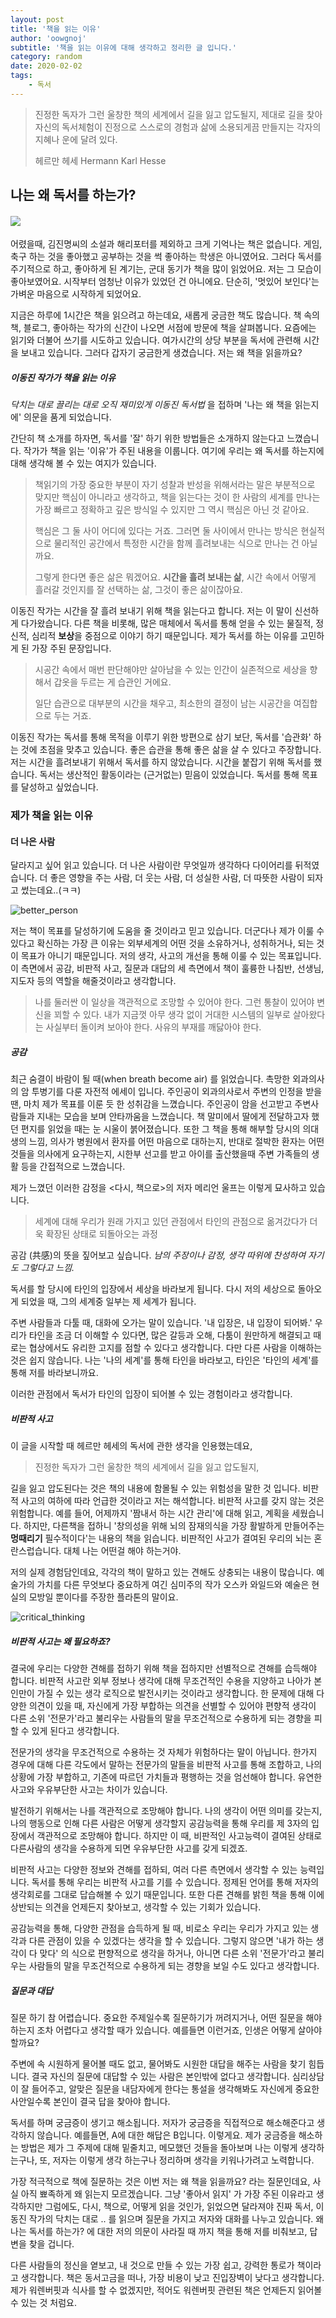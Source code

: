 ```yaml
---
layout: post
title: '책을 읽는 이유'
author: 'oowgnoj'
subtitle: '책을 읽는 이유에 대해 생각하고 정리한 글 입니다.'
category: random
date: 2020-02-02
tags:
    - 독서
---
```


> 진정한 독자가 그런 울창한 책의 세계에서 길을 잃고 압도될지, 제대로 길을 찾아 자신의 독서체험이 진정으로 스스로의 경험과 삶에 소용되게끔 만들지는 각자의 지혜나 운에 달려 있다.
>
> 헤르만 헤세 Hermann Karl Hesse

## 나는 왜 독서를 하는가?

#### ![](./../images/in-post/reason-to-read.jpeg)

어렸을때, 김진명씨의 소설과 해리포터를 제외하고 크게 기억나는 책은 없습니다. 게임, 축구 하는 것을 좋아했고 공부하는 것을 썩 좋아하는 학생은 아니였어요. 그러다 독서를 주기적으로 하고, 좋아하게 된 계기는, 군대 동기가 책을 많이 읽었어요. 저는 그 모습이 좋아보였어요. 시작부터 엄청난 이유가 있었던 건 아니에요. 단순히, '멋있어 보인다'는 가벼운 마음으로 시작하게 되었어요.

지금은 하루에 1시간은 책을 읽으려고 하는데요, 새롭게 궁금한 책도 많습니다. 책 속의 책, 블로그, 좋아하는 작가의 신간이 나오면 서점에 방문에 책을 살펴봅니다. 요즘에는 읽기와 더불어 쓰기를 시도하고 있습니다. 여가시간의 상당 부분을 독서에 관련해 시간을 보내고 있습니다. 그러다 갑자기 궁금한게 생겼습니다. 저는 왜 책을 읽을까요?

##### 이동진 작가가 책을 읽는 이유

_닥치는 대로 끌리는 대로 오직 재미있게 이동진 독서법_ 을 접하며 '나는 왜 책을 읽는지에' 의문을 품게 되었습니다.

간단히 책 소개를 하자면, 독서를 '잘' 하기 위한 방법들은 소개하지 않는다고 느꼈습니다. 작가가 책을 읽는 '이유'가 주된 내용을 이룹니다. 여기에 우리는 왜 독서를 하는지에 대해 생각해 볼 수 있는 여지가 있습니다.

> 책읽기의 가장 중요한 부분이 자기 성찰과 반성을 위해서라는 말은 부분적으로 맞지만 핵심이 아니라고 생각하고, 책을 읽는다는 것이 한 사람의 세계를 만나는 가장 빠르고 정확하고 깊은 방식일 수 있지만 그 역시 핵심은 아닌 것 같아요.
>
> 핵심은 그 둘 사이 어디에 있다는 거죠. 그러면 둘 사이에서 만나는 방식은 현실적으로 물리적인 공간에서 특정한 시간을 함께 흘려보내는 식으로 만나는 건 아닐까요.
>
> 그렇게 한다면 좋은 삶은 뭐겠어요. **시간을 흘려 보내는 삶**, 시간 속에서 어떻게 흘러갈 것인지를 잘 선택하는 삶, 그것이 좋은 삶이잖아요.

이동진 작가는 시간을 잘 흘려 보내기 위해 책을 읽는다고 합니다. 저는 이 말이 신선하게 다가왔습니다. 다른 책을 비롯해, 많은 매체에서 독서를 통해 얻을 수 있는 물질적, 정신적, 심리적 **보상**을 중점으로 이야기 하기 때문입니다. 제가 독서를 하는 이유를 고민하게 된 가장 주된 문장입니다.

> 시공간 속에서 매번 판단해야만 살아남을 수 있는 인간이 실존적으로 세상을 향해서 갑옷을 두르는 게 습관인 거에요.
>
> 일단 습관으로 대부분의 시간을 채우고, 최소한의 결정이 남는 시공간을 여집합으로 두는 거죠.

이동진 작가는 독서를 통해 목적을 이루기 위한 방편으로 삼기 보단, 독서를 '습관화' 하는 것에 초점을 맞추고 있습니다. 좋은 습관을 통해 좋은 삶을 살 수 있다고 주장합니다.저는 시간을 흘려보내기 위해서 독서를 하지 않았습니다. 시간을 붙잡기 위해 독서를 했습니다. 독서는 생산적인 활동이라는 (근거없는) 믿음이 있었습니다. 독서를 통해 목표를 달성하고 싶었습니다.

### 제가 책을 읽는 이유

#### 더 나은 사람

달라지고 싶어 읽고 있습니다. 더 나은 사람이란 무엇일까 생각하다 다이어리를 뒤적였습니다. 더 좋은 영향을 주는 사람, 더 웃는 사람, 더 성실한 사람, 더 따뜻한 사람이 되자고 썼는데요..(ㅋㅋ)

![better_person](./../images/better_person.jpeg)

저는 책이 목표를 달성하기에 도움을 줄 것이라고 믿고 있습니다. 더군다나 제가 이룰 수 있다고 확신하는 가장 큰 이유는 외부세계의 어떤 것을 소유하거나, 성취하거나, 되는 것이 목표가 아니기 때문입니다. 저의 생각, 사고의 개선을 통해 이룰 수 있는 목표입니다. 이 측면에서 공감, 비판적 사고, 질문과 대답의 세 측면에서 책이 훌륭한 나침반, 선생님, 지도자 등의 역할을 해줄것이라고 생각합니다.

> 나를 둘러싼 이 일상을 객관적으로 조망할 수 있어야 한다. 그런 통찰이 있어야 변신을 꾀할 수 있다. 내가 지금껏 아무 생각 없이 거대한 시스템의 일부로 살아왔다는 사실부터 돌이켜 보아야 한다. 사유의 부재를 깨닳아야 한다.

##### 공감

최근 숨결이 바람이 될 때(when breath become air) 를 읽었습니다. 촉망한 외과의사의 암 투병기를 다룬 자전적 에세이 입니다. 주인공이 외과의사로서 주변의 인정을 받을 땐, 마치 제가 목표를 이룬 듯 한 성취감을 느꼈습니다. 주인공이 암을 선고받고 주변사람들과 지내는 모습을 보며 안타까움을 느꼈습니다. 책 말미에서 딸에게 전달하고자 했던 편지를 읽었을 때는 눈 시울이 붉어졌습니다. 또한 그 책을 통해 해부할 당시의 의대생의 느낌, 의사가 병원에서 환자를 어떤 마음으로 대하는지, 반대로 절박한 환자는 어떤 것들을 의사에게 요구하는지, 시한부 선고를 받고 아이를 출산했을때 주변 가족들의 생활 등을 간접적으로 느꼈습니다.

제가 느꼈던 이러한 감정을 <다시, 책으로>의 저자 메리언 울프는 이렇게 묘사하고 있습니다.

> 세계에 대해 우리가 원래 가지고 있던 관점에서 타인의 관점으로 옮겨갔다가 더욱 확장된 상태로 되돌아오는 과정

공감 (共感)의 뜻을 짚어보고 싶습니다. _남의 주장이나 감정, 생각 따위에 찬성하여 자기도 그렇다고 느낌._

독서를 할 당시에 타인의 입장에서 세상을 바라보게 됩니다. 다시 저의 세상으로 돌아오게 되었을 때, 그의 세계중 일부는 제 세계가 됩니다.

주변 사람들과 다툴 때, 대화에 오가는 말이 있습니다. '내 입장은, 내 입장이 되어봐.' 우리가 타인을 조금 더 이해할 수 있다면, 많은 갈등과 오해, 다툼이 원만하게 해결되고 때로는 협상에서도 유리한 고지를 점할 수 있다고 생각합니다. 다만 다른 사람을 이해하는 것은 쉽지 않습니다. 나는 '나의 세계'를 통해 타인을 바라보고, 타인은 '타인의 세계'를 통해 저를 바라보니까요.

이러한 관점에서 독서가 타인의 입장이 되어볼 수 있는 경험이라고 생각합니다.

##### 비판적 사고

이 글을 시작할 때 헤르만 헤세의 독서에 관한 생각을 인용했는데요,

> 진정한 독자가 그런 울창한 책의 세계에서 길을 잃고 압도될지,

길을 잃고 압도된다는 것은 책의 내용에 함몰될 수 있는 위험성을 말한 것 입니다. 비판적 사고의 여하에 따라 언급한 것이라고 저는 해석합니다. 비판적 사고를 갖지 않는 것은 위험합니다. 예를 들어, 어제까지 '짬내서 하는 시간 관리'에 대해 읽고, 계획을 세웠습니다. 하지만, 다른책을 접하니 '창의성을 위해 뇌의 잠재의식을 가장 활발하게 만들어주는 **멍때리기** 필수적이다'는 내용의 책을 읽습니다. 비판적인 사고가 결여된 우리의 뇌는 혼란스럽습니다. 대체 나는 어떤걸 해야 하는거야.

저의 실제 경험담인데요, 각각의 책이 말하고 있는 견해도 상충되는 내용이 많습니다. 예술가의 가치를 다른 무엇보다 중요하게 여긴 심미주의 작가 오스카 와일드와 예술은 현실의 모방일 뿐이다를 주장한 플라톤의 말이요.

![critical_thinking](./../images/in-post/critical-thinking.jpg)

##### 비판적 사고는 왜 필요하죠?

결국에 우리는 다양한 견해를 접하기 위해 책을 접하지만 선별적으로 견해를 습득해야 합니다. 비판적 사고란 외부 정보나 생각에 대해 무조건적인 수용을 지양하고 나아가 본인만이 가질 수 있는 생각 로직으로 발전시키는 것이라고 생각합니다. 한 문제에 대해 다양한 의견이 있을 때, 자신에게 가장 부합하는 의견을 선별할 수 있어야 편향적 생각이 다른 소위 '전문가'라고 불리우는 사람들의 말을 무조건적으로 수용하게 되는 경향을 피할 수 있게 된다고 생각합니다.

전문가의 생각을 무조건적으로 수용하는 것 자체가 위험하다는 말이 아닙니다. 한가지 경우에 대해 다른 각도에서 말하는 전문가의 말들을 비판적 사고를 통해 조합하고, 나의 상황에 가장 부합하고, 기존에 따르던 가치들과 평행하는 것을 엄선해야 합니다. 유연한 사고와 우유부단한 사고는 차이가 있습니다.

발전하기 위해서는 나를 객관적으로 조망해야 합니다. 나의 생각이 어떤 의미를 갖는지, 나의 행동으로 인해 다른 사람은 어떻게 생각할지 공감능력을 통해 우리를 제 3자의 입장에서 객관적으로 조망해야 합니다. 하지만 이 때, 비판적인 사고능력이 결여된 상태로 다른사람의 생각을 수용하게 되면 우유부단한 사고를 갖게 되겠죠.

비판적 사고는 다양한 정보와 견해를 접하되, 여러 다른 측면에서 생각할 수 있는 능력입니다. 독서를 통해 우리는 비판적 사고를 기를 수 있습니다. 정제된 언어를 통해 저자의 생각회로를 그대로 답습해볼 수 있기 때문입니다. 또한 다른 견해를 밝힌 책을 통해 이에 상반되는 의견을 언제든지 찾아보고, 생각할 수 있는 기회가 있습니다.

공감능력을 통해, 다양한 관점을 습득하게 될 때, 비로소 우리는 우리가 가지고 있는 생각과 다른 관점이 있을 수 있겠다는 생각을 할 수 있습니다. 그렇지 않으면 '내가 하는 생각이 다 맞다' 의 식으로 편향적으로 생각을 하거나, 아니면 다른 소위 '전문가'라고 불리우는 사람들의 말을 무조건적으로 수용하게 되는 경향을 보일 수도 있다고 생각합니다.

##### 질문과 대답

질문 하기 참 어렵습니다. 중요한 주제일수록 질문하기가 꺼려지거나, 어떤 질문을 해야하는지 조차 어렵다고 생각할 때가 있습니다. 예를들면 이런거죠, 인생은 어떻게 살아야 할까요?

주변에 속 시원하게 물어볼 때도 없고, 물어봐도 시원한 대답을 해주는 사람을 찾기 힘듭니다. 결국 자신의 질문에 대답할 수 있는 사람은 본인밖에 없다고 생각합니다. 심리상담이 잘 들어주고, 알맞은 질문을 내담자에게 한다는 통설을 생각해봐도 자신에게 중요한 사안일수록 본인이 결국 답을 찾아야 합니다.

독서를 하며 궁금증이 생기고 해소됩니다. 저자가 궁금증을 직접적으로 해소해준다고 생각하지 않습니다. 예를들면, A에 대한 해답은 B입니다. 이렇게요. 제가 궁금증을 해소하는 방법은 제가 그 주제에 대해 밑줄치고, 메모했던 것들을 돌아보며 나는 이렇게 생각하는구나, 또, 저자는 이렇게 생각 하는구나 정리하며 생각을 키워나가려고 노력합니다.

가장 적극적으로 책에 질문하는 것은 이번 저는 왜 책을 읽을까요? 라는 질문인데요, 사실 아직 뾰족하게 왜 읽는지 모르겠습니다. 그냥 '좋아서 읽지' 가 가장 주된 이유라고 생각하지만 그럼에도, 다시, 책으로, 어떻게 읽을 것인가, 읽었으면 달라져야 진짜 독서, 이동진 작가의 닥치는 대로 .. 를 읽으며 질문을 가지고 저자와 대화를 나누고 있습니다. 왜 나는 독서를 하는가? 에 대한 저의 의문이 사라질 때 까지 책을 통해 저를 비춰보고, 답변을 찾을 겁니다.

다른 사람들의 정신을 옅보고, 내 것으로 만들 수 있는 가장 쉽고, 강력한 통로가 책이라고 생각합니다. 책은 동서고금을 떠나, 가장 비용이 낮고 진입장벽이 낮다고 생각합니다. 제가 워렌버핏과 식사를 할 수 없겠지만, 적어도 워렌버핏 관련된 책은 언제든지 읽어볼 수 있는 것 처럼요.
